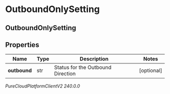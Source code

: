 # OutboundOnlySetting

## OutboundOnlySetting

## Properties

|Name | Type | Description | Notes|
|------------ | ------------- | ------------- | -------------|
| **outbound** | str | Status for the Outbound Direction | [optional] |



_PureCloudPlatformClientV2 240.0.0_
